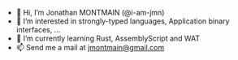 - 👋 Hi, I’m Jonathan MONTMAIN (@i-am-jmn)
- 👀 I’m interested in strongly-typed languages, Application binary interfaces, ...
- 🌱 I’m currently learning Rust, AssemblyScript and WAT
- 📫 Send me a mail at jmontmain@gmail.com
